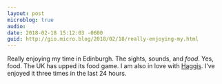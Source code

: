 ```yaml
---
layout: post
microblog: true
audio: 
date: 2018-02-18 15:12:03 -0600
guid: http://gio.micro.blog/2018/02/18/really-enjoying-my.html
---
```

Really enjoying my time in Edinburgh. The sights, sounds, and *food*. Yes, food. The UK has upped its food game. I am also in love with [Haggis](https://en.m.wikipedia.org/wiki/Haggis). I’ve enjoyed it three times in the last 24 hours.
